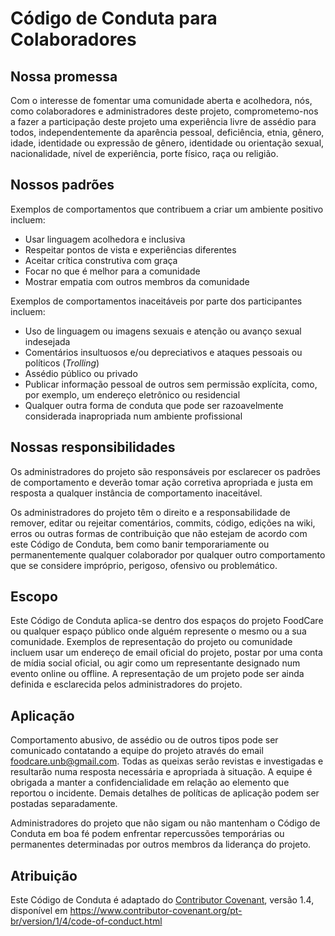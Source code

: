 # Código de Conduta para Colaboradores

## Nossa promessa

Com o interesse de fomentar uma comunidade aberta e acolhedora,
nós, como colaboradores e administradores deste projeto, comprometemo-nos
a fazer a participação deste projeto uma experiência livre de assédio
para todos, independentemente da aparência pessoal, deficiência,
etnia, gênero, idade, identidade ou expressão de gênero, identidade
ou orientação sexual, nacionalidade, nível de experiência, porte físico,
raça ou religião.

## Nossos padrões

Exemplos de comportamentos que contribuem a criar um ambiente positivo incluem:

* Usar linguagem acolhedora e inclusiva
* Respeitar pontos de vista e experiências diferentes
* Aceitar crítica construtiva com graça
* Focar no que é melhor para a comunidade
* Mostrar empatia com outros membros da comunidade

Exemplos de comportamentos inaceitáveis por parte dos participantes incluem:

* Uso de linguagem ou imagens sexuais e atenção ou avanço sexual indesejada
* Comentários insultuosos e/ou depreciativos e ataques pessoais ou políticos (*Trolling*)
* Assédio público ou privado
* Publicar informação pessoal de outros sem permissão explícita, como, por exemplo, um endereço eletrônico ou residencial
* Qualquer outra forma de conduta que pode ser razoavelmente considerada inapropriada num ambiente profissional

## Nossas responsibilidades

Os administradores do projeto são responsáveis por esclarecer os padrões de
comportamento e deverão tomar ação corretiva apropriada e justa em resposta
a qualquer instância de comportamento inaceitável.

Os administradores do projeto têm o direito e a responsabilidade de
remover, editar ou rejeitar comentários, commits, código, edições
na wiki, erros ou outras formas de contribuição que não estejam de
acordo com este Código de Conduta, bem como banir temporariamente ou
permanentemente qualquer colaborador por qualquer outro comportamento
que se considere impróprio, perigoso, ofensivo ou problemático.

## Escopo

Este Código de Conduta aplica-se dentro dos espaços do projeto FoodCare ou
qualquer espaço público onde alguém represente o mesmo ou a sua
comunidade. Exemplos de representação do projeto ou comunidade incluem
usar um endereço de email oficial do projeto, postar por uma conta de
mídia social oficial, ou agir como um representante designado num evento
online ou offline. A representação de um projeto pode ser ainda definida e
esclarecida pelos administradores do projeto.

## Aplicação

Comportamento abusivo, de assédio ou de outros tipos pode ser
comunicado contatando a equipe do projeto através do email foodcare.unb@gmail.com. Todas as queixas serão revistas e investigadas e
resultarão numa resposta necessária e apropriada à situação.
A equipe é obrigada a manter a confidencialidade em relação
ao elemento que reportou o incidente. Demais detalhes de
políticas de aplicação podem ser postadas separadamente.

Administradores do projeto que não sigam ou não mantenham o Código
de Conduta em boa fé podem enfrentar repercussões temporárias ou permanentes
determinadas por outros membros da liderança do projeto.

## Atribuição

Este Código de Conduta é adaptado do [Contributor Covenant](https://www.contributor-covenant.org),
versão 1.4, disponível em https://www.contributor-covenant.org/pt-br/version/1/4/code-of-conduct.html